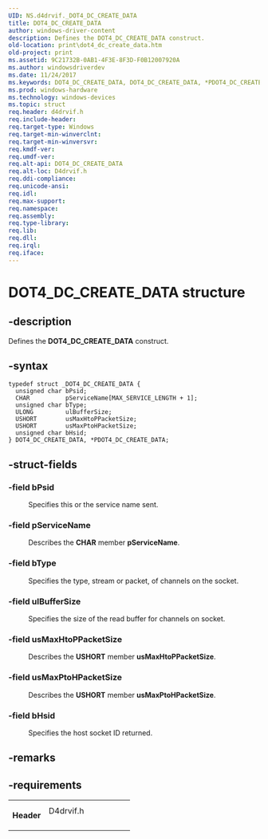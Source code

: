 ```yaml
---
UID: NS.d4drvif._DOT4_DC_CREATE_DATA
title: DOT4_DC_CREATE_DATA
author: windows-driver-content
description: Defines the DOT4_DC_CREATE_DATA construct.
old-location: print\dot4_dc_create_data.htm
old-project: print
ms.assetid: 9C21732B-0AB1-4F3E-8F3D-F0B12007920A
ms.author: windowsdriverdev
ms.date: 11/24/2017
ms.keywords: DOT4_DC_CREATE_DATA, DOT4_DC_CREATE_DATA, *PDOT4_DC_CREATE_DATA
ms.prod: windows-hardware
ms.technology: windows-devices
ms.topic: struct
req.header: d4drvif.h
req.include-header: 
req.target-type: Windows
req.target-min-winverclnt: 
req.target-min-winversvr: 
req.kmdf-ver: 
req.umdf-ver: 
req.alt-api: DOT4_DC_CREATE_DATA
req.alt-loc: D4drvif.h
req.ddi-compliance: 
req.unicode-ansi: 
req.idl: 
req.max-support: 
req.namespace: 
req.assembly: 
req.type-library: 
req.lib: 
req.dll: 
req.irql: 
req.iface: 
---
```


# DOT4_DC_CREATE_DATA structure



## -description
<p>Defines the <b>DOT4_DC_CREATE_DATA</b> construct.</p>


## -syntax

````
typedef struct _DOT4_DC_CREATE_DATA {
  unsigned char bPsid;
  CHAR          pServiceName[MAX_SERVICE_LENGTH + 1];
  unsigned char bType;
  ULONG         ulBufferSize;
  USHORT        usMaxHtoPPacketSize;
  USHORT        usMaxPtoHPacketSize;
  unsigned char bHsid;
} DOT4_DC_CREATE_DATA, *PDOT4_DC_CREATE_DATA;
````


## -struct-fields
<dl>

### -field bPsid

<dd>
<p>Specifies this or the service name sent.</p>
</dd>

### -field pServiceName

<dd>
<p>Describes the <b>CHAR</b>  member <b>pServiceName</b>.</p>
</dd>

### -field bType

<dd>
<p>Specifies the type, stream or packet, of channels on the socket.</p>
</dd>

### -field ulBufferSize

<dd>
<p>Specifies the size of the read buffer for channels on socket.</p>
</dd>

### -field usMaxHtoPPacketSize

<dd>
<p>Describes the <b>USHORT</b> member <b>usMaxHtoPPacketSize</b>.</p>
</dd>

### -field usMaxPtoHPacketSize

<dd>
<p>Describes the <b>USHORT</b> member <b>usMaxPtoHPacketSize</b>.</p>
</dd>

### -field bHsid

<dd>
<p>Specifies the host socket ID returned.</p>
</dd>
</dl>

## -remarks


## -requirements
<table>
<tr>
<th width="30%">
<p>Header</p>
</th>
<td width="70%">
<dl>
<dt>D4drvif.h</dt>
</dl>
</td>
</tr>
</table>
